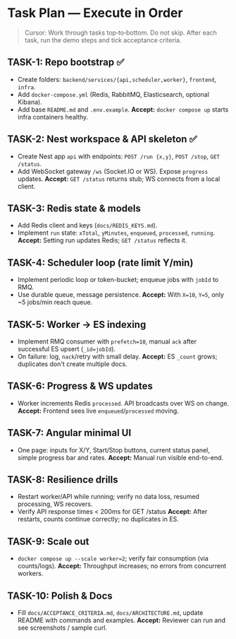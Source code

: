 # Task Plan — Execute in Order

> Cursor: Work through tasks top‑to‑bottom. Do not skip. After each task, run the demo steps and tick acceptance criteria.

## TASK-1: Repo bootstrap ✅
- Create folders: `backend/services/{api,scheduler,worker}`, `frontend`, `infra`.
- Add `docker-compose.yml` (Redis, RabbitMQ, Elasticsearch, optional Kibana).
- Add base `README.md` and `.env.example`.
**Accept:** `docker compose up` starts infra containers healthy.

## TASK-2: Nest workspace & API skeleton ✅
- Create Nest app `api` with endpoints: `POST /run {x,y}`, `POST /stop`, `GET /status`.
- Add WebSocket gateway `/ws` (Socket.IO or WS). Expose `progress` updates.
**Accept:** `GET /status` returns stub; WS connects from a local client.

## TASK-3: Redis state & models
- Add Redis client and keys (`docs/REDIS_KEYS.md`).
- Implement `run` state: `xTotal`, `yMinutes`, `enqueued`, `processed`, `running`.
**Accept:** Setting run updates Redis; `GET /status` reflects it.

## TASK-4: Scheduler loop (rate limit Y/min)
- Implement periodic loop or token-bucket; enqueue jobs with `jobId` to RMQ.
- Use durable queue, message persistence.
**Accept:** With `X=10`, `Y=5`, only ~5 jobs/min reach queue.

## TASK-5: Worker → ES indexing
- Implement RMQ consumer with `prefetch=10`, manual `ack` after successful ES upsert (`_id=jobId`).
- On failure: log, `nack`/retry with small delay.
**Accept:** ES `_count` grows; duplicates don't create multiple docs.

## TASK-6: Progress & WS updates
- Worker increments Redis `processed`. API broadcasts over WS on change.
**Accept:** Frontend sees live `enqueued`/`processed` moving.

## TASK-7: Angular minimal UI
- One page: inputs for X/Y, Start/Stop buttons, current status panel, simple progress bar and rates.
**Accept:** Manual run visible end-to-end.

## TASK-8: Resilience drills
- Restart worker/API while running; verify no data loss, resumed processing, WS recovers.
- Verify API response times < 200ms for GET /status
**Accept:** After restarts, counts continue correctly; no duplicates in ES.

## TASK-9: Scale out
- `docker compose up --scale worker=2`; verify fair consumption (via counts/logs).
**Accept:** Throughput increases; no errors from concurrent workers.

## TASK-10: Polish & Docs
- Fill `docs/ACCEPTANCE_CRITERIA.md`, `docs/ARCHITECTURE.md`, update README with commands and examples.
**Accept:** Reviewer can run and see screenshots / sample curl.
